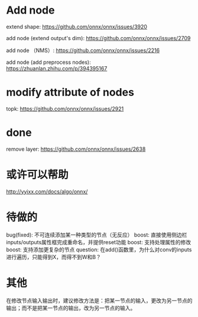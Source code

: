 # Add node

extend shape: https://github.com/onnx/onnx/issues/3920

add node (extend output's dim): https://github.com/onnx/onnx/issues/2709

add node （NMS）: https://github.com/onnx/onnx/issues/2216

add node (add preprocess nodes): https://zhuanlan.zhihu.com/p/394395167

# modify attribute of nodes

topk: https://github.com/onnx/onnx/issues/2921


# done

remove layer: https://github.com/onnx/onnx/issues/2638



# 或许可以帮助

http://yyixx.com/docs/algo/onnx/


# 待做的

bug(fixed): 不可连续添加某一种类型的节点（无反应）
boost: 直接使用侧边栏inputs/outputs属性框完成重命名，并提供reset功能
boost: 支持处理属性的修改
boost: 支持添加更复杂的节点
question: 在add()函数里，为什么对conv的inputs进行遍历，只能得到X，而得不到W和B？


# 其他
在修改节点输入输出时，建议修改方法是：把某一节点的输入，更改为另一节点的输出；而不是把某一节点的输出，改为另一节点的输入。